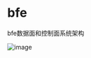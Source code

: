 # bfe

bfe数据面和控制面系统架构

![image](https://github.com/user-attachments/assets/822be05c-ebf1-48c4-9e52-b2c210ede918)
